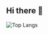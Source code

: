 ## Hi there 👋

![Top Langs](https://github-readme-stats.vercel.app/api/top-langs/?username=BobChen3310&layout=compact&langs_count=6)

<!--
**BobChen3310/BobChen3310** is a ✨ _special_ ✨ repository because its `README.md` (this file) appears on your GitHub profile.

Here are some ideas to get you started:

- 🔭 I’m currently working on ...
- 🌱 I’m currently learning ...
- 👯 I’m looking to collaborate on ...
- 🤔 I’m looking for help with ...
- 💬 Ask me about ...
- 📫 How to reach me: ...
- 😄 Pronouns: ...
- ⚡ Fun fact: ...
-->
